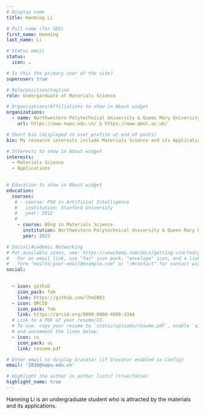 ```yaml
---
# Display name
title: Hanming Li

# Full name (for SEO)
first_name: Hanming
last_name: Li

# Status emoji
status:
  icon: ☕️

# Is this the primary user of the site?
superuser: true

# Role/position/tagline
role: Undergarduate of Materials Science

# Organizations/Affiliations to show in About widget
organizations:
  - name: Northwestern Polytechnical University & Queen Mary University of London
    url: https://www.nwpu.edu.cn/ & https://www.qmul.ac.uk/

# Short bio (displayed in user profile at end of posts)
bio: My research interests include Materials Science and its Applications to interdisplinary fields.

# Interests to show in About widget
interests:
  - Materials Science
  - Applications
  

# Education to show in About widget
education:
  courses:
   # - course: PhD in Artificial Intelligence
   #   institution: Stanford University
   #   year: 2012
   #
    - course: BEng in Materials Science
      institution: Northwestern Polytechnical University & Queen Mary University of London
      year: 2025

# Social/Academic Networking
# For available icons, see: https://wowchemy.com/docs/getting-started/page-builder/#icons
#   For an email link, use "fas" icon pack, "envelope" icon, and a link in the
#   form "mailto:your-email@example.com" or "/#contact" for contact widget.
social:
 

  - icon: github
    icon_pack: fab
    link: https://github.com/lhm2003
  - icon: ORCID
    icon_pack: fab
    link: https://orcid.org/0009-0000-4096-3344
  # Link to a PDF of your resume/CV.
  # To use: copy your resume to `static/uploads/resume.pdf`, enable `ai` icons in `params.yaml`,
  # and uncomment the lines below.
  - icon: cv
    icon_pack: ai
    link: resume.pdf

# Enter email to display Gravatar (if Gravatar enabled in Config)
email: '2836@nwpu.edu.cn'

# Highlight the author in author lists? (true/false)
highlight_name: true
---
```


Hanming Li is an undergraduate student who is attracted by the materials and its applications.
